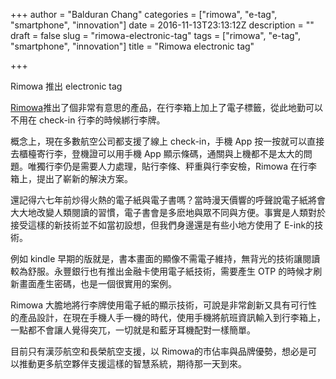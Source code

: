 +++
author = "Balduran Chang"
categories = ["rimowa", "e-tag", "smartphone", "innovation"]
date = 2016-11-13T23:13:12Z
description = ""
draft = false
slug = "rimowa-electronic-tag"
tags = ["rimowa", "e-tag", "smartphone", "innovation"]
title = "Rimowa electronic tag"

+++


Rimowa 推出 electronic tag

[Rimowa](http://rimowa-electronictag.com/en-DE/start?continent=AS)推出了個非常有意思的產品，在行李箱上加上了電子標籤，從此地勤可以不用在 check-in 行李的時候綁行李牌。

概念上，現在多數航空公司都支援了線上 check-in，手機 App 按一按就可以直接去櫃檯寄行李，登機證可以用手機 App 顯示條碼，通關與上機都不是太大的問題。唯獨行李仍是需要人力處理，貼行李條、秤重與行李安檢，Rimowa 在行李箱上，提出了嶄新的解決方案。

還記得六七年前炒得火熱的電子紙與電子書嗎？當時漫天價響的呼聲說電子紙將會大大地改變人類閱讀的習慣，電子書會是多麽地與眾不同與方便。事實是人類對於接受這樣的新技術並不如當初設想，但我們身邊還是有些小地方使用了 E-ink的技術。

例如 kindle 早期的版就是，書本畫面的顯像不需電子維持，無背光的技術讓閱讀較為舒服。永豐銀行也有推出金融卡使用電子紙技術，需要產生 OTP 的時候才刷新畫面產生密碼，也是一個很實用的案例。

Rimowa 大膽地將行李牌使用電子紙的顯示技術，可說是非常創新又具有可行性的產品設計，在現在手機人手一機的時代，使用手機將航班資訊輸入到行李箱上，一點都不會讓人覺得突兀，一切就是和藍牙耳機配對一樣簡單。

目前只有漢莎航空和長榮航空支援，以 Rimowa的市佔率與品牌優勢，想必是可以推動更多航空夥伴支援這樣的智慧系統，期待那一天到來。


